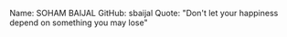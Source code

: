 Name: SOHAM BAIJAL
GitHub: sbaijal
Quote: "Don't let your happiness depend on something you may lose"
